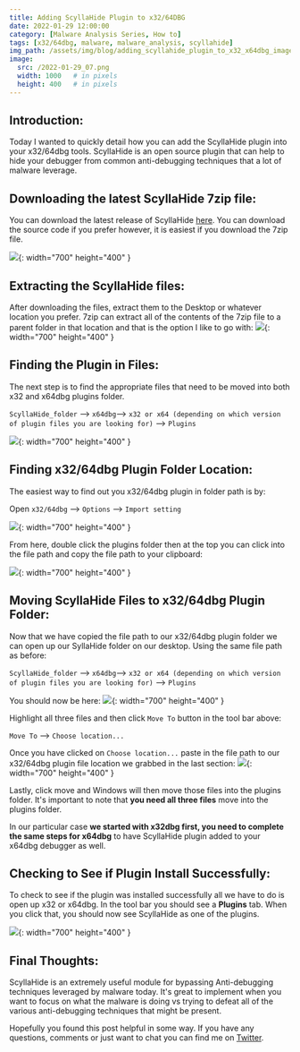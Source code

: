 ```yaml
---
title: Adding ScyllaHide Plugin to x32/64DBG
date: 2022-01-29 12:00:00
category: [Malware Analysis Series, How to]
tags: [x32/64dbg, malware, malware_analysis, scyllahide]
img_path: /assets/img/blog/adding_scyllahide_plugin_to_x32_x64dbg_images
image:
  src: /2022-01-29_07.png
  width: 1000   # in pixels
  height: 400   # in pixels
---
```


## Introduction:
Today I wanted to quickly detail how you can add the ScyllaHide plugin into your x32/64dbg tools. ScyllaHide is an open source plugin that can help to hide your debugger from common anti-debugging techniques that a lot of malware leverage. 

## Downloading the latest ScyllaHide 7zip file:
You can download the latest release of ScyllaHide [here](https://github.com/x64dbg/ScyllaHide/releases).  You can download the source code if you prefer however, it is easiest if you download the 7zip file.

![](/2022-01-27_0.png){: width="700" height="400" }

## Extracting the ScyllaHide files:
After downloading the files, extract them to the Desktop or whatever location you prefer.  7zip can extract all of the contents of the 7zip file to a parent folder in that location and that is the option I like to go with:
![](/2022-01-29_01.png){: width="700" height="400" }

## Finding the Plugin in Files:
The next step is to find the appropriate files that need to be moved into both x32 and x64dbg plugins folder.  

```ScyllaHide_folder``` --> ```x64dbg```--> ```x32 or x64 (depending on which version of plugin files you are looking for)``` --> ```Plugins```

![](/2022-01-29_02.png){: width="700" height="400" }

## Finding x32/64dbg Plugin Folder Location:
The easiest way to find out you x32/64dbg plugin in folder path is by:

Open ```x32/64dbg``` --> ```Options``` --> ```Import setting```

![](/2022-01-29_03.png){: width="700" height="400" }

From here, double click the plugins folder then at the top you can click into the file path and copy the file path to your clipboard:

![](2022-01-29_04.png){: width="700" height="400" }

## Moving ScyllaHide Files to x32/64dbg Plugin Folder:
Now that we have copied the file path to our x32/64dbg plugin folder we can open up our SyllaHide folder on our desktop.  Using the same file path as before:

```ScyllaHide_folder``` --> ```x64dbg```--> ```x32 or x64 (depending on which version of plugin files you are looking for)``` --> ```Plugins```

You should now be here:
![](/2022-01-29_05.png){: width="700" height="400" }

Highlight all three files and then click ```Move To``` button in the tool bar above:

```Move To``` --> ```Choose location...```

Once you have clicked on ```Choose location...``` paste in the file path to our x32/64dbg plugin file location we grabbed in the last section:
![](/2022-01-29_06.png){: width="700" height="400" }

Lastly, click move and Windows will then move those files into the plugins folder.  It's important to note that **you need all three files** move into the plugins folder. 

In our particular case **we started with x32dbg first, you need to complete the same steps for x64dbg** to have ScyllaHide plugin added to your x64dbg debugger as well.

## Checking to See if Plugin Install Successfully:
To check to see if the plugin was installed successfully all we have to do is open up x32 or x64dbg.  In the tool bar you should see a **Plugins** tab. When you click that, you should now see ScyllaHide as one of the plugins.

![](/2022-01-29_07.png){: width="700" height="400" }

## Final Thoughts:
ScyllaHide is an extremely useful module for bypassing Anti-debugging techniques leveraged by malware today.  It's great to implement when you want to focus on what the malware is doing vs trying to defeat all of the various anti-debugging techniques that might be present. 

Hopefully you found this post helpful in some way.  If you have any questions, comments or just want to chat you can find me on [Twitter](https://twitter.com/jt_dunnski).






